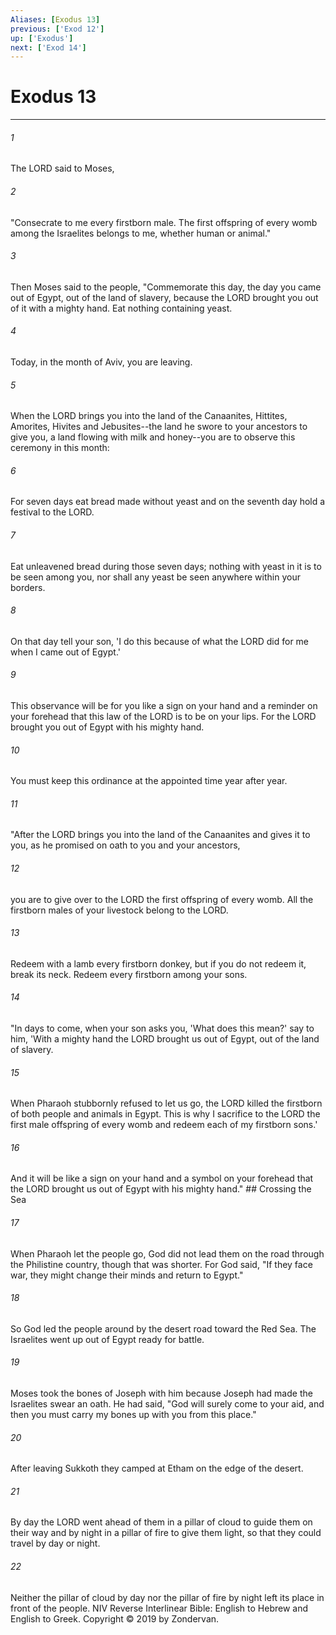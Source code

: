 ```yaml
---
Aliases: [Exodus 13]
previous: ['Exod 12']
up: ['Exodus']
next: ['Exod 14']
---
```

# Exodus 13

***


###### 1 
The LORD said to Moses, 

###### 2 
"Consecrate to me every firstborn male. The first offspring of every womb among the Israelites belongs to me, whether human or animal." 

###### 3 
Then Moses said to the people, "Commemorate this day, the day you came out of Egypt, out of the land of slavery, because the LORD brought you out of it with a mighty hand. Eat nothing containing yeast. 

###### 4 
Today, in the month of Aviv, you are leaving. 

###### 5 
When the LORD brings you into the land of the Canaanites, Hittites, Amorites, Hivites and Jebusites--the land he swore to your ancestors to give you, a land flowing with milk and honey--you are to observe this ceremony in this month: 

###### 6 
For seven days eat bread made without yeast and on the seventh day hold a festival to the LORD. 

###### 7 
Eat unleavened bread during those seven days; nothing with yeast in it is to be seen among you, nor shall any yeast be seen anywhere within your borders. 

###### 8 
On that day tell your son, 'I do this because of what the LORD did for me when I came out of Egypt.' 

###### 9 
This observance will be for you like a sign on your hand and a reminder on your forehead that this law of the LORD is to be on your lips. For the LORD brought you out of Egypt with his mighty hand. 

###### 10 
You must keep this ordinance at the appointed time year after year. 

###### 11 
"After the LORD brings you into the land of the Canaanites and gives it to you, as he promised on oath to you and your ancestors, 

###### 12 
you are to give over to the LORD the first offspring of every womb. All the firstborn males of your livestock belong to the LORD. 

###### 13 
Redeem with a lamb every firstborn donkey, but if you do not redeem it, break its neck. Redeem every firstborn among your sons. 

###### 14 
"In days to come, when your son asks you, 'What does this mean?' say to him, 'With a mighty hand the LORD brought us out of Egypt, out of the land of slavery. 

###### 15 
When Pharaoh stubbornly refused to let us go, the LORD killed the firstborn of both people and animals in Egypt. This is why I sacrifice to the LORD the first male offspring of every womb and redeem each of my firstborn sons.' 

###### 16 
And it will be like a sign on your hand and a symbol on your forehead that the LORD brought us out of Egypt with his mighty hand." ## Crossing the Sea 

###### 17 
When Pharaoh let the people go, God did not lead them on the road through the Philistine country, though that was shorter. For God said, "If they face war, they might change their minds and return to Egypt." 

###### 18 
So God led the people around by the desert road toward the Red Sea. The Israelites went up out of Egypt ready for battle. 

###### 19 
Moses took the bones of Joseph with him because Joseph had made the Israelites swear an oath. He had said, "God will surely come to your aid, and then you must carry my bones up with you from this place." 

###### 20 
After leaving Sukkoth they camped at Etham on the edge of the desert. 

###### 21 
By day the LORD went ahead of them in a pillar of cloud to guide them on their way and by night in a pillar of fire to give them light, so that they could travel by day or night. 

###### 22 
Neither the pillar of cloud by day nor the pillar of fire by night left its place in front of the people. NIV Reverse Interlinear Bible: English to Hebrew and English to Greek. Copyright © 2019 by Zondervan.
